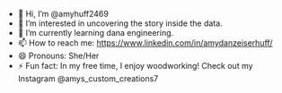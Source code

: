- 👋 Hi, I’m @amyhuff2469
- 👀 I’m interested in uncovering the story inside the data.
- 🌱 I’m currently learning dana engineering.
- 📫 How to reach me: https://www.linkedin.com/in/amydanzeiserhuff/
- 😄 Pronouns: She/Her
- ⚡ Fun fact: In my free time, I enjoy woodworking! Check out my Instagram @amys_custom_creations7

<!---
amyhuff2469/amyhuff2469 is a ✨ special ✨ repository because its `README.md` (this file) appears on your GitHub profile.
You can click the Preview link to take a look at your changes.
--->
